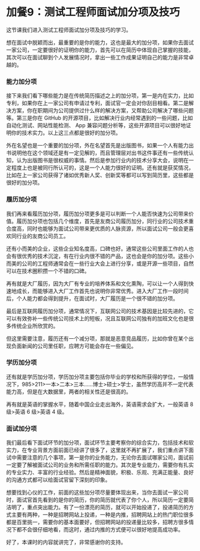 # 加餐9：测试工程师面试加分项及技巧

这节课我们进入测试工程师面试加分项及技巧的学习。

想在面试中脱颖而出，最重要的是你的能力，这也是最大的加分项，如果你去面试一家公司，一定要很好的证明你的能力，首先可以在简历中体现自己掌握的技能，其次可以在面试聊到个人发展情况时，拿出一些工作成果证明自己的能力是非常卓越的。

### 能力加分项

接下来我们看下哪些能力是在传统简历描述之上的加分项，第一是内在实力，比如专利，如果你在上一家公司有申请过专利，面试官一定会对你刮目相看。第二是解决方案，你在职期间为公司提供过什么样的解决方案，又帮助公司解决了哪些问题等。第三是你在 GitHub 的开源项目，比如解决行业内经常遇到的一些问题，比如自动化测试、网站性能检测、 App 兼容问题分析等，这些开源项目可以很好地证明你的技术实力。以上这三点都是很好的加分项。

外在名望也是一个重要的加分项，外在名望首先是出版图书，如果一个人有能力出书说明他在这个领域还是有一定见解的，而且管理层对出书这件事还有一些传统认知，认为出版图书是很权威的事情。然后是参加行业内的技术分享大会，说明在一定程度上也是被同行所认可的，这是一个人能力很好的证明。还有就是获奖情况，比如在上一家公司获得了诸如优秀新人奖、创新奖等都可以写到简历里，这些都是很好的加分项。

### 履历加分项

我们再来看履历加分项，履历加分项更多是可以判断一个人能否快速为公司带来价值。履历加分项也包括几个维度，首先是友商公司履历加分，同行业的公司技术重合度高，同时也能够为面试公司带来更优质的人脉资源，所以面试公司一般会更喜欢同行业的友商公司员工。

还有小而美的企业，这些企业知名度高，口碑也好。通常这些公司里面工作的人也会有很优秀的技术沉淀，有在行业内很不错的产品，这也会是你的加分项。这些小而美的公司的工程师通常会在一些行业大会上进行分享，或是开源一些项目，自然可以在技术圈积攒一个不错的口碑。

再有就是大厂履历，因为大厂有专业的培养体系和文化熏陶，可以让一个人得到快速地成长，而能够进入大厂工作首先也说明你非常优秀。进入大厂工作一段时间后，个人能力都会得到提升，在面试时，大厂履历是一个很不错的加分项。

最后是互联网履历加分项，通常情况下，互联网公司的技术基因是比较先进的，它可以有效弥补一些传统公司技术上的短板，况且互联网公司独有的加班文化也是很多传统企业所欣赏的。

但这里需要注意，履历还有一个减分项，那就是恶意竞品履历，比如你曾在某个出现负面新闻的公司里任职，应聘方可能会存在一些偏见。

### 学历加分项

还有就是学历加分项，学历加分项主要包括你毕业的学校和所获得的学位，一般情况下，985\>211\>一本\>二本\>三本......博士\>硕士\>学士，虽然学历高并不一定代表能力高，但是在大数据里，两者的相关性还是很高的。

再有就是英语的掌握水平，随着中国企业走出海外，英语需求会扩大，一般英语 8 级\>英语 6 级\>英语 4 级。

### 面试加分项

我们最后看下面试环节的加分项，面试环节主要考察你的综合实力，包括技术和软实力，在专业背景方面前面已经讲了很多了，这里就不再扩展了，我们重点讲下面试中需要注意的几个事项，第一是你的业务能力，无论你去面试哪家公司，面试前一定要了解被面试公司的业务和所需任职的能力。其次是专业能力，需要你有扎实的专业实力、丰富的行业经验。然后是精神面貌，积极、乐观、充满正能量、良好的沟通方式都可以给面试官留下深刻的印象。

想要找到心仪的工作，前面的这些加分项尽量要体现出来，当你去面试一家公司时，面试官首先看到的是你的简历，你的简历就代表了你个人，所以简历一定要简洁明了，重点突出能力。有了一份漂亮的简历，就可以开始投递了，投递简历的方式主要有两种，一种是招聘网站上投递，一种是内推，招聘网站上的热门职位很多都是百里挑一，需要你的基本面要好，但招聘网站的投递量比较多，招聘方很多情况下都不会很仔细地看，而这时，通过内推的方式便可以很好地提高成功率。

好了，本课时的内容就讲完了，非常感谢你的支持。

